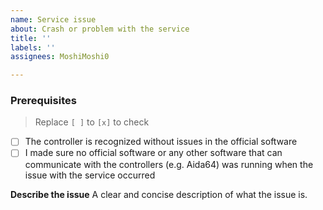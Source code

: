 ```yaml
---
name: Service issue
about: Crash or problem with the service
title: ''
labels: ''
assignees: MoshiMoshi0

---
```


### Prerequisites

> Replace `[ ]` to `[x]` to check

* [ ] The controller is recognized without issues in the official software
* [ ] I made sure no official software or any other software that can communicate with the controllers (e.g. Aida64) was running when the issue with the service occurred

**Describe the issue**
A clear and concise description of what the issue is.
